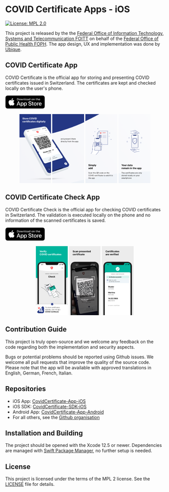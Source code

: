 # COVID Certificate Apps - iOS

[![License: MPL 2.0](https://img.shields.io/badge/License-MPL%202.0-brightgreen.svg)](https://github.com/admin-ch/CovidCertificate-App-iOS/blob/main/LICENSE)

This project is released by the the [Federal Office of Information Technology, Systems and Telecommunication FOITT](https://www.bit.admin.ch/)
on behalf of the [Federal Office of Public Health FOPH](https://www.bag.admin.ch/).
The app design, UX and implementation was done by [Ubique](https://www.ubique.ch?app=github).

## COVID Certificate App

COVID Certificate is the official app for storing and presenting COVID certificates issued in Switzerland.
The certificates are kept and checked locally on the user's phone.

<a href='https://apps.apple.com/us/app/covid-certificate/id1565917320'>
<img alt='Download on the App Store' src='badge-appstore.svg' width='25%'/>

</a>

<p align="center">
<img src="Documentation/screenshots/wallet/en/screenshot1.png" width="20%">
<img src="Documentation/screenshots/wallet/en/screenshot2.png" width="20%">
<img src="Documentation/screenshots/wallet/en/screenshot3.png" width="20%">
<img src="Documentation/screenshots/wallet/en/screenshot4.png" width="20%">
</p>

## COVID Certificate Check App

COVID Certificate Check is the official app for checking COVID certificates in Switzerland.
The validation is executed locally on the phone and no information of the scanned certificates is saved.

<a href='https://apps.apple.com/us/app/covid-certificate/id1565917510'>
<img alt='Download on the App Store' src='badge-appstore.svg' width='25%'/>
</a>

<p align="center">
<img src="Documentation/screenshots/verifier/en/screenshot1.png" width="20%">
<img src="Documentation/screenshots/verifier/en/screenshot2.png" width="20%">
<img src="Documentation/screenshots/verifier/en/screenshot3.png" width="20%">
</p>

## Contribution Guide

This project is truly open-source and we welcome any feedback on the code regarding both the implementation and security aspects.

Bugs or potential problems should be reported using Github issues.
We welcome all pull requests that improve the quality of the source code.
Please note that the app will be available with approved translations in English, German, French, Italian.

## Repositories

* iOS App: [CovidCertificate-App-iOS](https://github.com/admin-ch/CovidCertificate-App-iOS)
* iOS SDK: [CovidCertificate-SDK-iOS](https://github.com/admin-ch/CovidCertificate-SDK-iOS)
* Android App: [CovidCertificate-App-Android](https://github.com/admin-ch/CovidCertificate-App-Android)
* For all others, see the [Github organisation](https://github.com/admin-ch/)

## Installation and Building

The project should be opened with the Xcode 12.5 or newer.
Dependencies are managed with [Swift Package Manager](https://swift.org/package-manager), no further setup is needed.

## License

This project is licensed under the terms of the MPL 2 license. See the [LICENSE](LICENSE) file for details.
